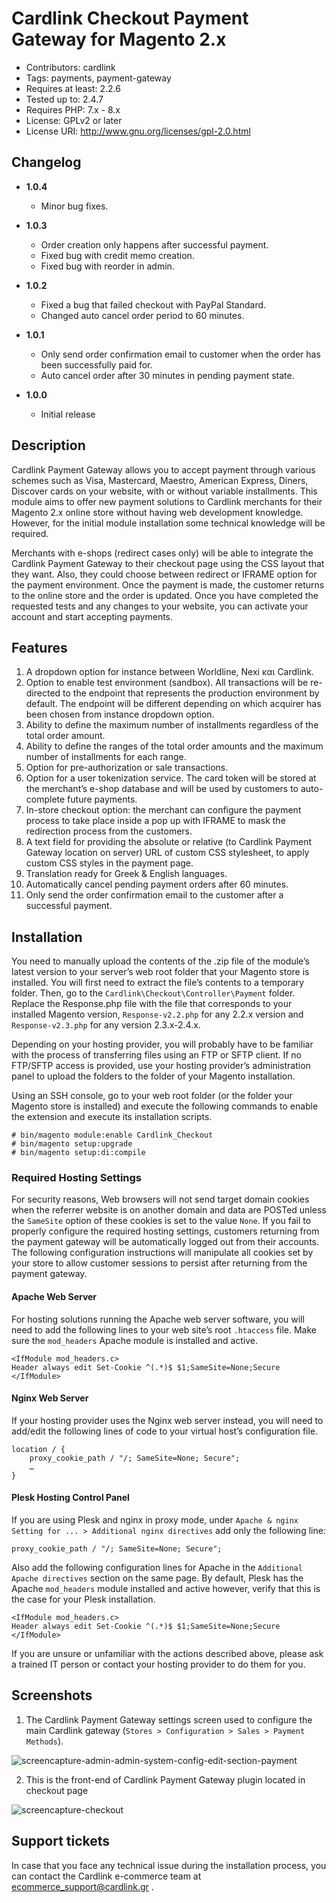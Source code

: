 # Cardlink Checkout Payment Gateway for Magento 2.x

- Contributors: cardlink
- Tags: payments, payment-gateway
- Requires at least: 2.2.6
- Tested up to: 2.4.7
- Requires PHP: 7.x - 8.x
- License: GPLv2 or later
- License URI: http://www.gnu.org/licenses/gpl-2.0.html

## Changelog

- **1.0.4**
  - Minor bug fixes.

- **1.0.3**
  - Order creation only happens after successful payment.
  - Fixed bug with credit memo creation.
  - Fixed bug with reorder in admin.

- **1.0.2**
  - Fixed a bug that failed checkout with PayPal Standard.
  - Changed auto cancel order period to 60 minutes.

- **1.0.1**
  - Only send order confirmation email to customer when the order has been successfully paid for.
  - Auto cancel order after 30 minutes in pending payment state.

- **1.0.0**
  - Initial release

## Description

Cardlink Payment Gateway allows you to accept payment through various schemes such as Visa, Mastercard, Maestro, American Express, Diners, Discover cards on your website, with or without variable installments.
This module aims to offer new payment solutions to Cardlink merchants for their Magento 2.x online store without having web development knowledge. However, for the initial module installation some technical knowledge will be required.

Merchants with e-shops (redirect cases only) will be able to integrate the Cardlink Payment Gateway to their checkout page using the CSS layout that they want. Also, they could choose between redirect or IFRAME option for the payment environment. Once the payment is made, the customer returns to the online store and the order is updated.
Once you have completed the requested tests and any changes to your website, you can activate your account and start accepting payments. 

## Features

1. A dropdown option for instance between Worldline, Nexi και Cardlink.
2. Option to enable test environment (sandbox). All transactions will be re-directed to the endpoint that represents the production environment by default. The endpoint will be different depending on which acquirer has been chosen from instance dropdown option.
3. Ability to define the maximum number of installments regardless of the total order amount.
4. Ability to define the ranges of the total order amounts and the maximum number of installments for each range.
5. Option for pre-authorization or sale transactions.
6. Option for a user tokenization service. The card token will be stored at the merchant’s e-shop database and will be used by customers to auto-complete future payments. 
7. In-store checkout option: the merchant can configure the payment process to take place inside a pop up with IFRAME to mask the redirection process from the customers.
8. A text field for providing the absolute or relative (to Cardlink Payment Gateway location on server) URL of custom CSS stylesheet, to apply custom CSS styles in the payment page.
9. Translation ready for Greek & English languages.
10. Automatically cancel pending payment orders after 60 minutes.
11. Only send the order confirmation email to the customer after a successful payment.

## Installation

You need to manually upload the contents of the .zip file of the module’s latest version to your server’s web root folder that your Magento store is installed. You will first need to extract the file’s contents to a temporary folder. Then, go to the ``Cardlink\Checkout\Controller\Payment`` folder. Replace the Response.php file with the file that corresponds to your installed Magento version, ``Response-v2.2.php`` for any 2.2.x version and ``Response-v2.3.php`` for any version 2.3.x-2.4.x.

Depending on your hosting provider, you will probably have to be familiar with the process of transferring files using an FTP or SFTP client. If no FTP/SFTP access is provided, use your hosting provider’s administration panel to upload the folders to the folder of your Magento installation. 

Using an SSH console, go to your web root folder (or the folder your Magento store is installed) and execute the following commands to enable the extension and execute its installation scripts.

```
# bin/magento module:enable Cardlink_Checkout 
# bin/magento setup:upgrade
# bin/magento setup:di:compile
```

### Required Hosting Settings 

For security reasons, Web browsers will not send target domain cookies when the referrer website is on another domain and data are POSTed unless the ``SameSite`` option of these cookies is set to the value ``None``. If you fail to properly configure the required hosting settings, customers returning from the payment gateway will be automatically logged out from their accounts. The following configuration instructions will manipulate all cookies set by your store to allow customer sessions to persist after returning from the payment gateway.

#### Apache Web Server

For hosting solutions running the Apache web server software, you will need to add the following lines to your web site’s root ``.htaccess`` file. Make sure the ``mod_headers`` Apache module is installed and active.

```
<IfModule mod_headers.c>
Header always edit Set-Cookie ^(.*)$ $1;SameSite=None;Secure
</IfModule>
```

#### Nginx Web Server

If your hosting provider uses the Nginx web server instead, you will need to add/edit the following lines of code to your virtual host’s configuration file.

```
location / {
    proxy_cookie_path / "/; SameSite=None; Secure";
    …
}
```

#### Plesk Hosting Control Panel

If you are using Plesk and nginx in proxy mode, under ``Apache & nginx Setting for ... > Additional nginx directives`` add only the following line:

```
proxy_cookie_path / "/; SameSite=None; Secure";
```

Also add the following configuration lines for Apache in the ``Additional Apache directives`` section on the same page. By default, Plesk has the Apache ``mod_headers`` module installed and active however, verify that this is the case for your Plesk installation.

```
<IfModule mod_headers.c>
Header always edit Set-Cookie ^(.*)$ $1;SameSite=None;Secure
</IfModule>
```


If you are unsure or unfamiliar with the actions described above, please ask a trained IT person or contact your hosting provider to do them for you.

## Screenshots

1. The Cardlink Payment Gateway settings screen used to configure the main Cardlink gateway (``Stores > Configuration > Sales > Payment Methods``).

![screencapture-admin-admin-system-config-edit-section-payment](screencapture-admin-admin-system-config-edit-section-payment.png)

2. This is the front-end of Cardlink Payment Gateway plugin located in checkout page

![screencapture-checkout](screencapture-checkout.png)

##  Support tickets

In case that you face any technical issue during the installation process, you can contact the Cardlink e-commerce team at ecommerce_support@cardlink.gr .
